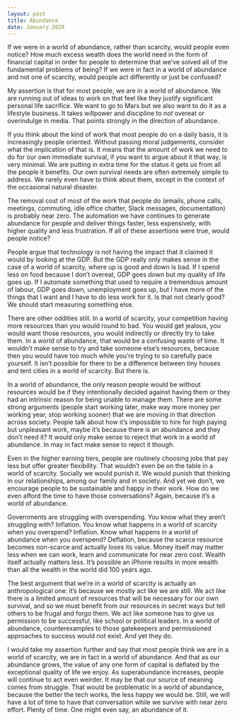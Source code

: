 ```yaml
---
layout: post
title: Abundance
date: January 2020
---
```

If we were in a world of abundance, rather than scarcity, would people even notice? How much excess wealth does the world need in the form of financial capital in order for people to determine that we’ve solved all of the fundamental problems of being? If we were in fact in a world of abundance and not one of scarcity, would people act differently or just be confused?

My assertion is that for most people, we are in a world of abundance. We are running out of ideas to work on that feel like they justify significant personal life sacrifice. We want to go to Mars but we also want to do it as a lifestyle business. It takes willpower and discipline to *not* overeat or overindulge in media. That points strongly in the direction of abundance.

If you think about the kind of work that most people do on a daily basis, it is increasingly people oriented. Without passing moral judgements, consider what the implication of that is. It means that the amount of work we need to do for our own immediate survival, if you want to argue about it that way, is very minimal. We are putting in extra time for the status it gets us from all the people it benefits. Our own survival needs are often extremely simple to address. We rarely even have to think about them, except in the context of the occasional natural disaster.

The removal cost of most of the work that people do (emails, phone calls, meetings, commuting, idle office chatter, Slack messages, documentation) is probably near zero. The automation we have continues to generate abundance for people and deliver things faster, less expensively, with higher quality and less frustration. If all of these assertions were true, would people notice?

People argue that technology is not having the impact that it claimed it would by looking at the GDP. But the GDP really only makes sense in the case of a world of scarcity, where up is good and down is bad. If I spend less on food because I don’t overeat, GDP goes down but my quality of life goes up. If I automate something that used to require a tremendous amount of labour, GDP goes down, unemployment goes up, but I have more of the things that I want and I have to do less work for it. Is that not clearly good? We should start measuring something else.

There are other oddities still. In a world of scarcity, your competition having more resources than you would round to bad. You would get jealous, you would want those resources, you would indirectly or directly try to take them. In a world of abundance, that would be a confusing waste of time. It wouldn’t make sense to try and take someone else’s resources, because then you would have too much while you’re trying to so carefully pace yourself. It isn’t possible for there to be a difference between tiny houses and tent cities in a world of scarcity. But there is.

In a world of abundance, the only reason people would be without resources would be if they intentionally decided against having them or they had an intrinsic reason for being unable to manage them. There are some strong arguments (people start working later, make way more money per working year, stop working sooner) that we are moving in that direction across society. People talk about how it’s impossible to hire for high paying but unpleasant work, maybe it’s because there is an abundance and they don’t need it? It would only make sense to reject that work in a world of abundance. In may in fact make sense to reject it though.

Even in the higher earning tiers, people are routinely choosing jobs that pay less but offer greater flexibility. That wouldn’t even be on the table in a world of scarcity. Socially we would punish it. We would punish that thinking in our relationships, among our family and in society. And yet we don’t, we encourage people to be sustainable and happy in their work. How do we even afford the time to have those conversations? Again, because it’s a world of abundance.

Governments are struggling with overspending. You know what they aren’t struggling with? Inflation. You know what happens in a world of scarcity when you overspend? Inflation. Know what happens in a world of abundance when you overspend? Deflation, because the scarce resource becomes non-scarce and actually loses its value. Money itself may matter less when we can work, learn and communicate for near zero cost. Wealth itself actually matters less. It’s possible an iPhone results in more wealth than all the wealth in the world did 100 years ago.

The best argument that we’re in a world of scarcity is actually an anthropological one: it’s because we mostly act like we are still. We act like there is a limited amount of resources that will be necessary for our own survival, and so we must benefit from our resources in secret ways but tell others to be frugal and forgo them. We act like someone has to give us permission to be successful, like school or political leaders. In a world of abundance, counterexamples to those gatekeepers and permissioned approaches to success would not exist. And yet they do.

I would take my assertion further and say that most people think we are in a world of scarcity, we are in fact in a world of abundance. And that as our abundance grows, the value of any one form of capital is deflated by the exceptional quality of life we enjoy. As superabundance increases, people will continue to act even weirder. It may be that our source of meaning comes from struggle. That would be problematic in a world of abundance, because the better the tech works, the less happy we would be. Still, we will have a lot of time to have that conversation while we survive with near zero effort. Plenty of time. One might even say, an abundance of it.
